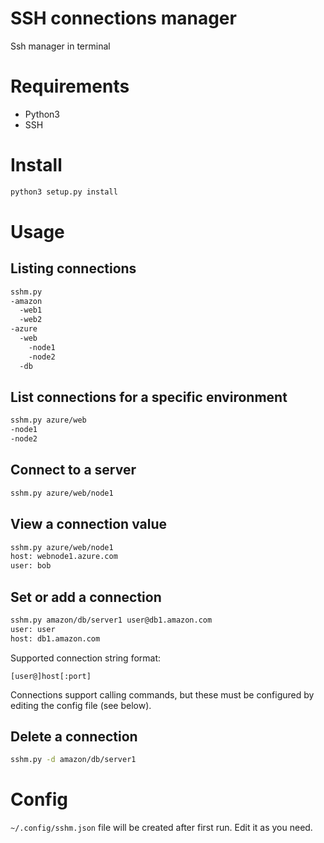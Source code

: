 # SSH connections manager
Ssh manager in terminal

# Requirements
- Python3
- SSH

# Install
```bash
python3 setup.py install
```

# Usage

## Listing connections
```bash
sshm.py
-amazon
  -web1
  -web2
-azure
  -web
    -node1
    -node2
  -db
```

## List connections for a specific environment
```bash
sshm.py azure/web
-node1
-node2
```

## Connect to a server
```bash
sshm.py azure/web/node1
```

## View a connection value
```bash
sshm.py azure/web/node1
host: webnode1.azure.com
user: bob
```

## Set or add a connection
```bash
sshm.py amazon/db/server1 user@db1.amazon.com
user: user
host: db1.amazon.com
```

Supported connection string format:
```
[user@]host[:port]
```

Connections support calling commands, but these must be configured by editing the config file (see below).

## Delete a connection
```bash
sshm.py -d amazon/db/server1
```

# Config
`~/.config/sshm.json` file will be created after first run.
Edit it as you need.
